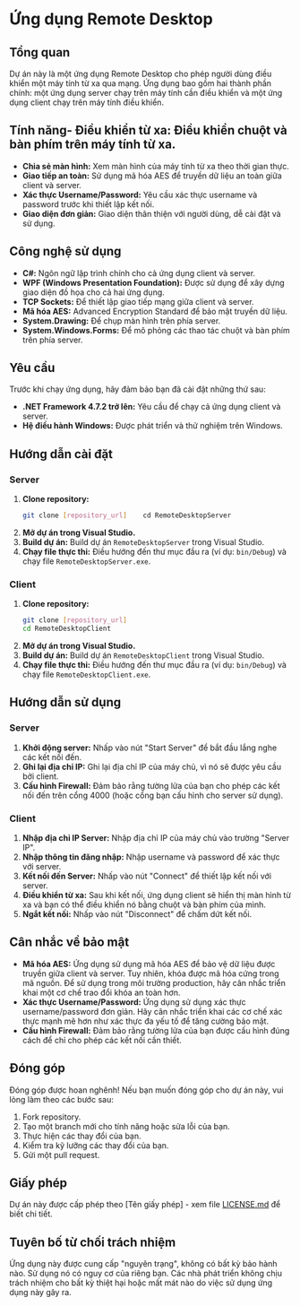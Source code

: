 # Ứng dụng Remote Desktop

## Tổng quan

Dự án này là một ứng dụng Remote Desktop cho phép người dùng điều khiển một máy tính từ xa qua mạng. Ứng dụng bao gồm hai thành phần chính: một ứng dụng server chạy trên máy tính cần điều khiển và một ứng dụng client chạy trên máy tính điều khiển.

## Tính năng-   **Điều khiển từ xa:** Điều khiển chuột và bàn phím trên máy tính từ xa.
-   **Chia sẻ màn hình:** Xem màn hình của máy tính từ xa theo thời gian thực.
-   **Giao tiếp an toàn:** Sử dụng mã hóa AES để truyền dữ liệu an toàn giữa client và server.
-   **Xác thực Username/Password:** Yêu cầu xác thực username và password trước khi thiết lập kết nối.
-   **Giao diện đơn giản:** Giao diện thân thiện với người dùng, dễ cài đặt và sử dụng.

## Công nghệ sử dụng

-   **C#:** Ngôn ngữ lập trình chính cho cả ứng dụng client và server.
-   **WPF (Windows Presentation Foundation):** Được sử dụng để xây dựng giao diện đồ họa cho cả hai ứng dụng.
-   **TCP Sockets:** Để thiết lập giao tiếp mạng giữa client và server.
-   **Mã hóa AES:** Advanced Encryption Standard để bảo mật truyền dữ liệu.
-   **System.Drawing:** Để chụp màn hình trên phía server.
-   **System.Windows.Forms:** Để mô phỏng các thao tác chuột và bàn phím trên phía server.

## Yêu cầu

Trước khi chạy ứng dụng, hãy đảm bảo bạn đã cài đặt những thứ sau:

-   **.NET Framework 4.7.2 trở lên:** Yêu cầu để chạy cả ứng dụng client và server.
-   **Hệ điều hành Windows:** Được phát triển và thử nghiệm trên Windows.

## Hướng dẫn cài đặt

### Server

1.  **Clone repository:**
    ```bash
    git clone [repository_url]    cd RemoteDesktopServer
    ```
2.  **Mở dự án trong Visual Studio.**
3.  **Build dự án:** Build dự án `RemoteDesktopServer` trong Visual Studio.
4.  **Chạy file thực thi:** Điều hướng đến thư mục đầu ra (ví dụ: `bin/Debug`) và chạy file `RemoteDesktopServer.exe`.

### Client

1.  **Clone repository:**
    ```bash
    git clone [repository_url]
    cd RemoteDesktopClient
    ```
2.  **Mở dự án trong Visual Studio.**
3.  **Build dự án:** Build dự án `RemoteDesktopClient` trong Visual Studio.
4.  **Chạy file thực thi:** Điều hướng đến thư mục đầu ra (ví dụ: `bin/Debug`) và chạy file `RemoteDesktopClient.exe`.

## Hướng dẫn sử dụng

### Server

1.  **Khởi động server:** Nhấp vào nút "Start Server" để bắt đầu lắng nghe các kết nối đến.
2.  **Ghi lại địa chỉ IP:** Ghi lại địa chỉ IP của máy chủ, vì nó sẽ được yêu cầu bởi client.
3.  **Cấu hình Firewall:** Đảm bảo rằng tường lửa của bạn cho phép các kết nối đến trên cổng 4000 (hoặc cổng bạn cấu hình cho server sử dụng).

### Client

1.  **Nhập địa chỉ IP Server:** Nhập địa chỉ IP của máy chủ vào trường "Server IP".
2.  **Nhập thông tin đăng nhập:** Nhập username và password để xác thực với server.
3.  **Kết nối đến Server:** Nhấp vào nút "Connect" để thiết lập kết nối với server.
4.  **Điều khiển từ xa:** Sau khi kết nối, ứng dụng client sẽ hiển thị màn hình từ xa và bạn có thể điều khiển nó bằng chuột và bàn phím của mình.
5.  **Ngắt kết nối:** Nhấp vào nút "Disconnect" để chấm dứt kết nối.

## Cân nhắc về bảo mật

-   **Mã hóa AES:** Ứng dụng sử dụng mã hóa AES để bảo vệ dữ liệu được truyền giữa client và server. Tuy nhiên, khóa được mã hóa cứng trong mã nguồn. Để sử dụng trong môi trường production, hãy cân nhắc triển khai một cơ chế trao đổi khóa an toàn hơn.
-   **Xác thực Username/Password:** Ứng dụng sử dụng xác thực username/password đơn giản. Hãy cân nhắc triển khai các cơ chế xác thực mạnh mẽ hơn như xác thực đa yếu tố để tăng cường bảo mật.
-   **Cấu hình Firewall:** Đảm bảo rằng tường lửa của bạn được cấu hình đúng cách để chỉ cho phép các kết nối cần thiết.

## Đóng góp

Đóng góp được hoan nghênh! Nếu bạn muốn đóng góp cho dự án này, vui lòng làm theo các bước sau:

1.  Fork repository.
2.  Tạo một branch mới cho tính năng hoặc sửa lỗi của bạn.
3.  Thực hiện các thay đổi của bạn.
4.  Kiểm tra kỹ lưỡng các thay đổi của bạn.
5.  Gửi một pull request.

## Giấy phép

Dự án này được cấp phép theo [Tên giấy phép] - xem file [LICENSE.md](LICENSE.md) để biết chi tiết.

## Tuyên bố từ chối trách nhiệm

Ứng dụng này được cung cấp "nguyên trạng", không có bất kỳ bảo hành nào. Sử dụng nó có nguy cơ của riêng bạn. Các nhà phát triển không chịu trách nhiệm cho bất kỳ thiệt hại hoặc mất mát nào do việc sử dụng ứng dụng này gây ra.
